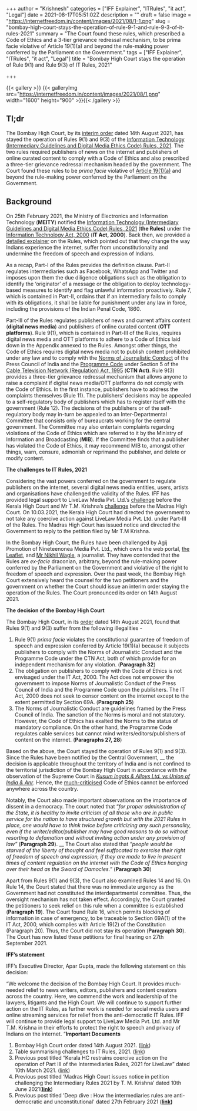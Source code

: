 +++
author = "Krishnesh"
categories = ["IFF Explainer", "ITRules", "it act", "Legal"]
date = 2021-08-17T05:51:02Z
description = ""
draft = false
image = "https://internetfreedom.in/content/images/2021/08/1-1.png"
slug = "bombay-high-court-stays-the-operation-of-rule-9-1-and-rule-9-3-of-it-rules-2021"
summary = "The Court found these rules, which prescribed a Code of Ethics and a 3-tier grievance redressal mechanism, to be prima facie violative of Article 19(1)(a) and beyond the rule-making power conferred by the Parliament on the Government."
tags = ["IFF Explainer", "ITRules", "it act", "Legal"]
title = "Bombay High Court stays the operation of Rule 9(1) and Rule 9(3) of IT Rules, 2021"

+++


{{< gallery >}}
{{< galleryImg  src="https://internetfreedom.in/content/images/2021/08/1.png" width="1600" height="900" >}}{{< /gallery >}}

>>>> <form><script src="https://checkout.razorpay.com/v1/payment-button.js" data-payment_button_id="pl_HLkgeWGQLMuddp" async> </script> </form>

## **Tl;dr**

The Bombay High Court, by its [interim order](https://drive.google.com/file/d/10Ng6Ve2pXTf2G78UHBfGntwMndKpQLqj/view?usp=sharing) dated 14th August 2021, has stayed the operation of Rules 9(1) and 9(3) of the [Information Technology (Intermediary Guidelines and Digital Media Ethics Code) Rules, 2021](https://www.meity.gov.in/writereaddata/files/Intermediary_Guidelines_and_Digital_Media_Ethics_Code_Rules-2021.pdf). The two rules required publishers of news on the internet and publishers of online curated content to comply with a Code of Ethics and also prescribed a three-tier grievance redressal mechanism headed by the government. The Court found these rules to be _prima facie_ violative of [Article 19(1)(a)](https://indiankanoon.org/doc/1142233/) and beyond the rule-making power conferred by the Parliament on the Government.

## **Background**

On 25th February 2021, the Ministry of Electronics and Information Technology (**MEITY**) notified the [Information Technology (Intermediary Guidelines and Digital Media Ethics Code) Rules, 2021](https://www.meity.gov.in/writereaddata/files/Intermediary_Guidelines_and_Digital_Media_Ethics_Code_Rules-2021.pdf) (**the Rules)** under the [Information Technology Act, 2000](https://www.indiacode.nic.in/bitstream/123456789/13116/1/it_act_2000_updated.pdf) (**IT Act, 2000**). Back then, we provided a [detailed explainer](https://internetfreedom.in/intermediaries-rules-2021/) on the Rules, which pointed out that they change the way Indians experience the internet, suffer from unconstitutionality and undermine the freedom of speech and expression of Indians.

As a recap, Part-I of the Rules provides the definition clause. Part-II regulates intermediaries such as Facebook, WhatsApp and Twitter and imposes upon them the due diligence obligations such as the obligation to identify the ‘originator’ of a message or the obligation to deploy technology-based measures to identify and flag unlawful information proactively. Rule 7, which is contained in Part-II, ordains that if an intermediary fails to comply with its obligations, it shall be liable for punishment under any law in force, including the provisions of the Indian Penal Code, 1860.

Part-III of the Rules regulates publishers of news and current affairs content (**digital news media**) and publishers of online curated content (**OTT platforms**). Rule 9(1), which is contained in Part-III of the Rules, requires digital news media and OTT platforms to adhere to a Code of Ethics laid down in the Appendix annexed to the Rules. Amongst other things, the Code of Ethics requires digital news media not to publish content prohibited under any law and to comply with the [Norms of Journalistic Conduct](https://presscouncil.nic.in/OldWebsite/NORMS-2010.pdf) of the Press Council of India and the [Programme Code](https://mib.gov.in/sites/default/files/pac1.pdf) under Section 5 of the [Cable Television Network (Regulation) Act, 1995](https://www.indiacode.nic.in/bitstream/123456789/1928/1/A1995-07.pdf) (**CTN Act)**. Rule 9(3) provides a three-tier grievance redressal mechanism that allows anyone to raise a complaint if digital news media/OTT platforms do not comply with the Code of Ethics. In the first instance, publishers have to address the complaints themselves (Rule 11). The publishers’ decisions may be appealed to a self-regulatory body of publishers which has to register itself with the government (Rule 12). The decisions of the publishers or of the self-regulatory body may in-turn be appealed to an Inter-Departmental Committee that consists only of bureaucrats working for the central government. The Committee may also entertain complaints regarding violations of the Code of Ethics which are referred to it by the Ministry of Information and Broadcasting (**MIB**). If the Committee finds that a publisher has violated the Code of Ethics, it may recommend MIB to, amongst other things, warn, censure, admonish or reprimand the publisher, and delete or modify content.

**The challenges to IT Rules, 2021**

Considering the vast powers conferred on the government to regulate publishers on the internet, several digital news media entities, users, artists and organisations have challenged the validity of the Rules. IFF has provided legal support to LiveLaw Media Pvt. Ltd.’s [challenge](https://internetfreedom.in/kerala-hc-grants-a-stay-of-the-operation-of-part-iii-of-the-intermediaries-rules-2021-to-livelaw/) before the Kerala High Court and Mr T.M. Krishna’s [challenge](https://internetfreedom.in/madras-high-court-issues-notice/) before the Madras High Court. On 10.03.2021, the Kerala High Court had directed the government to not take any coercive action against LiveLaw Media Pvt. Ltd. under Part-III of the Rules. The Madras High Court has issued notice and directed the Government to reply to the petition filed by Mr T.M Krishna.

In the Bombay High Court, the Rules have been challenged by Agij Promotion of Nineteenonea Media Pvt. Ltd., which owns the web portal, [the Leaflet](https://www.theleaflet.in/), and [Mr Nikhil Wagle](https://twitter.com/waglenikhil), a journalist. They have contended that the Rules are _ex-facie_ draconian, arbitrary, beyond the rule-making power conferred by the Parliament on the Government and violative of the right to freedom of speech and expression.  Over the past week, the Bombay High Court extensively heard the counsel for the two petitioners and the government on whether the Court should issue an interim order staying the operation of the Rules. The Court pronounced its order on 14th August 2021.

**The decision of the Bombay High Court**

The Bombay High Court, in its [order](https://drive.google.com/file/d/10Ng6Ve2pXTf2G78UHBfGntwMndKpQLqj/view?usp=sharing) dated 14th August 2021, found that Rules 9(1) and 9(3) suffer from the following illegalities -

1. Rule 9(1) _prima facie_ violates the constitutional guarantee of freedom of speech and expression conferred by Article 19(1)(a) because it subjects publishers to comply with the Norms of Journalistic Conduct and the Programme Code under the CTN Act, both of which provide for an independent mechanism for any violation. (**Paragraph 32**)
2. The obligation on publishers to comply with the Code of Ethics is not envisaged under the IT Act, 2000. The Act does not empower the government to impose Norms of Journalistic Conduct of the Press Council of India and the Programme Code upon the publishers. The IT Act, 2000 does not seek to censor content on the internet except to the extent permitted by Section 69A. (**Paragraph 25**)
3. The Norms of Journalistic Conduct are guidelines framed by the Press Council of India. The sanction of the Norms is moral and not statutory. However, the Code of Ethics has exalted the Norms to the status of mandatory compliance. On the other hand, the Programme Code regulates cable services but cannot mind writers/editors/publishers of content on the internet. (**Paragraphs 27, 28**)

Based on the above, the Court stayed the operation of Rules 9(1) and 9(3). Since the Rules have been notified by the Central Government, __ the decision is applicable throughout the territory of India and is not confined to the territorial jurisdiction of the Bombay High Court in accordance with the observation of the Supreme Court in [_Kusum Ingots & Alloys Ltd. vs Union of India & Anr_](https://main.sci.gov.in/jonew/judis/26138.pdf). Hence, the [much-criticised](https://thewire.in/tech/explainer-how-the-new-it-rules-take-away-our-digital-rights) Code of Ethics cannot be enforced anywhere across the country.

Notably, the Court also made important observations on the importance of dissent in a democracy. The court noted that “_for proper administration of the State, it is healthy to invite criticism of all those who are in public service for the nation to have structured growth but with the 2021 Rules in place, one would have to think twice before criticizing any such personality, even if the writer/editor/publisher may have good reasons to do so without resorting to defamation and without inviting action under any provision of law”_ (**Paragraph 29**). __ The Court also stated that “_people would be starved of the liberty of thought and feel suffocated to exercise their right of freedom of speech and expression, if they are made to live in present times of content regulation on the internet with the Code of Ethics hanging over their head as the Sword of Damocles.”_ (**Paragraph 30**)

Apart from Rules 9(1) and 9(3), the Court also examined Rules 14 and 16. On Rule 14, the Court stated that there was no immediate urgency as the Government had not constituted the interdepartmental committee. Thus, the oversight mechanism has not taken effect. Accordingly, the Court granted the petitioners to seek relief on this rule when a committee is established (**Paragraph 19**). The Court found Rule 16, which permits blocking of information in case of emergency, to be traceable to Section 69A(1) of the IT Act, 2000, which complies with Article 19(2) of the Constitution (Paragraph 20). Thus, the Court did not stay its operation (**Paragraph 30**). The Court has now listed these petitions for final hearing on 27th September 2021.

**IFF’s statement**

IFF’s Executive Director, Apar Gupta, made the following statement on this decision:

“We welcome the decision of the Bombay High Court. It provides much-needed relief to news writers, editors, publishers and content creators across the country. Here, we commend the work and leadership of the lawyers, litigants and the High Court. We will continue to support further action on the IT Rules, as further work is needed for social media users and online streaming services for relief from the anti-democratic IT Rules. IFF will continue to provide legal support to LiveLaw Media Pvt. Ltd. and Mr T.M. Krishna in their efforts to protect the right to speech and privacy of Indians on the internet. “**Important Documents**

1. Bombay High Court order dated 14th August 2021. ([link](https://drive.google.com/file/d/10Ng6Ve2pXTf2G78UHBfGntwMndKpQLqj/view?usp=sharing))
2. Table summarising challenges to IT Rules, 2021. ([link](https://docs.google.com/document/d/1kmq-AlRO1XpPaThvesl5xQq2nVkZv6UdmaKFAJ8AMTk/edit))
3. Previous post titled “Kerala HC restrains coercive action on the operation of Part III of the Intermediaries Rules, 2021 for LiveLaw” dated 10th March 2021. ([link](https://internetfreedom.in/kerala-hc-grants-a-stay-of-the-operation-of-part-iii-of-the-intermediaries-rules-2021-to-livelaw/))
4. Previous post titled ‘Madras High Court issues notice in petition challenging the Intermediary Rules 2021 by T. M. Krishna’ dated 10th June 2021([**link**](https://internetfreedom.in/madras-high-court-issues-notice/))
5. Previous post titled 'Deep dive : How the intermediaries rules are anti-democratic and unconstitutional' dated 27th February 2021 ([**link**](https://internetfreedom.in/intermediaries-rules-2021/)**)**

> > > <form><script src="https://cdn.razorpay.com/static/widget/subscription-button.js" data-subscription_button_id="pl_HLk5qU1K35hmPH" data-button_theme="brand-color" async> </script> </form>



